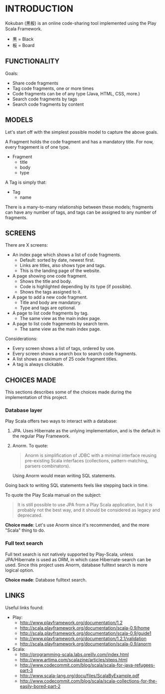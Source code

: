 # INTRODUCTION #

Kokuban (黒板) is an online code-sharing tool implemented using the Play Scala
Framework.

* 黒 = Black
* 板 = Board

## FUNCTIONALITY ##

Goals:

* Share code fragments
* Tag code fragments, one or more times
* Code fragments can be of any type (Java, HTML, CSS, more.)
* Search code fragments by tags
* Search code fragments by content

## MODELS ##

Let's start off with the simplest possible model to capture the above goals.

A Fragment holds the code fragment and has a mandatory title. For now, every
fragement is of one type.

* Fragment
  * title
  * body
  * type

A Tag is simply that:

* Tag
  * name

There is a many-to-many relationship between these models; fragments can have
any number of tags, and tags can be assigned to any number of fragments.

## SCREENS ##

There are X screens:

* An index page which shows a list of code fragments.
  * Default: sorted by date, newest first.
  * Links are titles, also shows type and tags.
  * This is the landing page of the website.
* A page showing one code fragment.
  * Shows the title and body.
  * Code is highlighted depending by its type (if possible).
  * Shows the tags assigned to it.
* A page to add a new code fragment.
  * Title and body are mandatory.
  * Type and tags are optional.
* A page to list code fragments by tag.
  * The same view as the main index page.
* A page to list code fragements by search term.
  * The same view as the main index page.

Considerations:

* Every screen shows a list of tags, ordered by use.
* Every screen shows a search box to search code fragments.
* A list shows a maximum of 25 code fragment titles.
* A tag is always clickable.

## CHOICES MADE ##

This sections describes some of the choices made during the implementation of
this project.

### Database layer ###

Play Scala offers two ways to interact with a database:

1. JPA. Uses Hibernate as the unlying implementation, and is the default in
   the regular Play Framework.
2. Anorm. To quote:

   > Anorm is simplification of JDBC with a minimal interface reusing
   > pre-existing Scala interfaces (collections, pattern-matching, parsers
   > combinators).

   Using Anorm would mean writing SQL statements.

Going back to writing SQL statements feels like stepping back in time.

To quote the Play Scala manual on the subject:

> It is still possible to use JPA from a Play Scala application, but it is
> probably not the best way, and it should be considered as legacy and
> deprecated.

**Choice made**: Let's use Anorm since it's recommended, and the more "Scala"
thing to do.

### Full text search ###

Full text search is not natively supported by Play-Scala, unless JPA/Hibernate
is used as ORM, in which case Hibernate-search can be used. Since this project
uses Anorm, database fulltext search is more logical option.

**Choice made**: Database fulltext search.

## LINKS ##

Useful links found:

* Play:
  * http://www.playframework.org/documentation/1.2
  * http://scala.playframework.org/documentation/scala-0.9/home
  * http://scala.playframework.org/documentation/scala-0.9/guide1
  * http://www.playframework.org/documentation/1.2.1/validation
  * http://scala.playframework.org/documentation/scala-0.9/anorm
* Scala:
  * http://programming-scala.labs.oreilly.com/index.html
  * http://www.artima.com/scalazine/articles/steps.html
  * http://www.codecommit.com/blog/scala/scala-for-java-refugees-part-3
  * http://www.scala-lang.org/docu/files/ScalaByExample.pdf
  * http://www.codecommit.com/blog/scala/scala-collections-for-the-easily-bored-part-2

